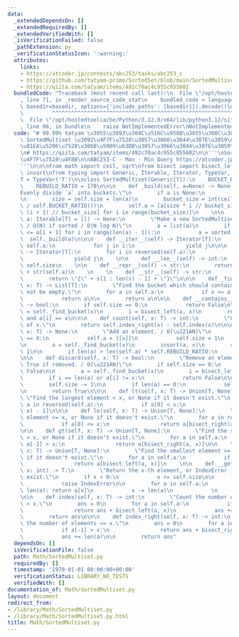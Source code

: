 ```yaml
---
data:
  _extendedDependsOn: []
  _extendedRequiredBy: []
  _extendedVerifiedWith: []
  _isVerificationFailed: false
  _pathExtension: py
  _verificationStatusIcon: ':warning:'
  attributes:
    links:
    - https://atcoder.jp/contests/abc253/tasks/abc253_c
    - https://github.com/tatyam-prime/SortedSet/blob/main/SortedMultiset.py
    - https://qiita.com/tatyam/items/492c70ac4c955c055602
  bundledCode: "Traceback (most recent call last):\n  File \"/opt/hostedtoolcache/Python/3.12.0/x64/lib/python3.12/site-packages/onlinejudge_verify/documentation/build.py\"\
    , line 71, in _render_source_code_stat\n    bundled_code = language.bundle(stat.path,\
    \ basedir=basedir, options={'include_paths': [basedir]}).decode()\n          \
    \         ^^^^^^^^^^^^^^^^^^^^^^^^^^^^^^^^^^^^^^^^^^^^^^^^^^^^^^^^^^^^^^^^^^^^^^^^^^^^^^^^^\n\
    \  File \"/opt/hostedtoolcache/Python/3.12.0/x64/lib/python3.12/site-packages/onlinejudge_verify/languages/python.py\"\
    , line 96, in bundle\n    raise NotImplementedError\nNotImplementedError\n"
  code: "# 99.99% tatyam \u3055\u3093\u304C\u516C\u958B\u3055\u308C\u3066\u3044\u308B\
    \ SortedMultiset \u3092\u4F7F\u7528\u3057\u3066\u3044\u307E\u3059\n# \u4E00\u90E8\
    \u81EA\u5206\u7528\u306B\u5909\u63DB\u3057\u3066\u3044\u307E\u3059\n\n# https://github.com/tatyam-prime/SortedSet/blob/main/SortedMultiset.py\n\
    \n# https://qiita.com/tatyam/items/492c70ac4c955c055602\n\n'''\nSortedMultiset\u306E\
    \u4F7F\u7528\u4F8B\n\nABC253-C - Max - Min Query https://atcoder.jp/contests/abc253/tasks/abc253_c\n\
    '''\n\n\nfrom math import ceil, sqrt\nfrom bisect import bisect_left, bisect_right,\
    \ insort\nfrom typing import Generic, Iterable, Iterator, TypeVar, Union, List\n\
    T = TypeVar('T')\n\nclass SortedMultiset(Generic[T]):\n    BUCKET_RATIO = 50\n\
    \    REBUILD_RATIO = 170\n\n\n    def _build(self, a=None) -> None:\n        \"\
    Evenly divide `a` into buckets.\"\n        if a is None:\n            a = list(self)\n\
    \n        size = self.size = len(a)\n        bucket_size = int(ceil(sqrt(size\
    \ / self.BUCKET_RATIO)))\n        self.a = [a[size * i // bucket_size : size *\
    \ (i + 1) // bucket_size] for i in range(bucket_size)]\n    \n\n    def __init__(self,\
    \ a: Iterable[T] = []) -> None:\n        \"Make a new SortedMultiset from iterable.\
    \ / O(N) if sorted / O(N log N)\"\n        a = list(a)\n        if not all(a[i]\
    \ <= a[i + 1] for i in range(len(a) - 1)):\n            a = sorted(a)\n      \
    \  self._build(a)\n\n\n    def __iter__(self) -> Iterator[T]:\n        for i in\
    \ self.a:\n            for j in i:\n                yield j\n\n\n    def __reversed__(self)\
    \ -> Iterator[T]:\n        for i in reversed(self.a):\n            for j in reversed(i):\n\
    \                yield j\n    \n\n    def __len__(self) -> int:\n        return\
    \ self.size\n    \n\n    def __repr__(self) -> str:\n        return \"SortedMultiset\"\
    \ + str(self.a)\n    \n    \n    def __str__(self) -> str:\n        s = str(list(self))\n\
    \        return \"{\" + s[1 : len(s) - 1] + \"}\"\n\n\n    def _find_bucket(self,\
    \ x: T) -> List[T]:\n        \"Find the bucket which should contain x. self must\
    \ not be empty.\"\n        for a in self.a:\n            if x <= a[-1]:\n    \
    \            return a\n\n        return a\n\n\n    def __contains__(self, x: T)\
    \ -> bool:\n        if self.size == 0:\n            return False\n\n        a\
    \ = self._find_bucket(x)\n        i = bisect_left(a, x)\n        return i != len(a)\
    \ and a[i] == x\n\n\n    def count(self, x: T) -> int:\n        \"Count the number\
    \ of x.\"\n        return self.index_right(x) - self.index(x)\n\n\n    def add(self,\
    \ x: T) -> None:\n        \"Add an element. / O(\u221AN)\"\n        if self.size\
    \ == 0:\n            self.a = [[x]]\n            self.size = 1\n            return\n\
    \n        a = self._find_bucket(x)\n        insort(a, x)\n        self.size +=\
    \ 1\n\n        if len(a) > len(self.a) * self.REBUILD_RATIO:\n            self._build()\n\
    \n\n    def discard(self, x: T) -> bool:\n        \"Remove an element and return\
    \ True if removed. / O(\u221AN)\"\n        if self.size == 0:\n            return\
    \ False\n\n        a = self._find_bucket(x)\n        i = bisect_left(a, x)\n\n\
    \        if i == len(a) or a[i] != x:\n            return False\n\n        a.pop(i)\n\
    \        self.size -= 1\n\n        if len(a) == 0:\n            self._build()\n\
    \n        return True\n\n\n    def lt(self, x: T) -> Union[T, None]:\n       \
    \ \"Find the largest element < x, or None if it doesn't exist.\"\n        for\
    \ a in reversed(self.a):\n            if a[0] < x:\n                return a[bisect_left(a,\
    \ x) - 1]\n\n\n    def le(self, x: T) -> Union[T, None]:\n        \"Find the largest\
    \ element <= x, or None if it doesn't exist.\"\n        for a in reversed(self.a):\n\
    \            if a[0] <= x:\n                return a[bisect_right(a, x) - 1]\n\
    \n\n    def gt(self, x: T) -> Union[T, None]:\n        \"Find the smallest element\
    \ > x, or None if it doesn't exist.\"\n        for a in self.a:\n            if\
    \ a[-1] > x:\n                return a[bisect_right(a, x)]\n\n    \n    def ge(self,\
    \ x: T) -> Union[T, None]:\n        \"Find the smallest element >= x, or None\
    \ if it doesn't exist.\"\n        for a in self.a:\n            if a[-1] >= x:\n\
    \                return a[bisect_left(a, x)]\n    \n\n    def __getitem__(self,\
    \ x: int) -> T:\n        \"Return the x-th element, or IndexError if it doesn't\
    \ exist.\"\n        if x < 0:\n            x += self.size\n\n        if x < 0:\n\
    \            raise IndexError\n\n        for a in self.a:\n            if x <\
    \ len(a): return a[x]\n            x -= len(a)\n            \n        raise IndexError\n\
    \n\n    def index(self, x: T) -> int:\n        \"Count the number of elements\
    \ < x.\"\n        ans = 0\n        for a in self.a:\n            if a[-1] >= x:\n\
    \                return ans + bisect_left(a, x)\n            ans += len(a)\n\n\
    \        return ans\n\n\n    def index_right(self, x: T) -> int:\n        \"Count\
    \ the number of elements <= x.\"\n        ans = 0\n        for a in self.a:\n\
    \            if a[-1] > x:\n                return ans + bisect_right(a, x)\n\
    \            ans += len(a)\n\n        return ans"
  dependsOn: []
  isVerificationFile: false
  path: Math/SortedMultiset.py
  requiredBy: []
  timestamp: '1970-01-01 00:00:00+00:00'
  verificationStatus: LIBRARY_NO_TESTS
  verifiedWith: []
documentation_of: Math/SortedMultiset.py
layout: document
redirect_from:
- /library/Math/SortedMultiset.py
- /library/Math/SortedMultiset.py.html
title: Math/SortedMultiset.py
---
```

